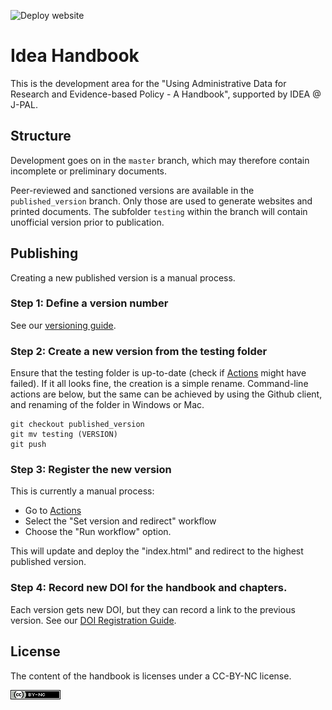 ![Deploy website](https://github.com/larsvilhuber/book-test/workflows/Deploy%20website/badge.svg?branch=master)

#  Idea Handbook

This is the development area for the "Using Administrative Data for Research and Evidence-based Policy - A Handbook", supported by IDEA @ J-PAL.

## Structure

Development goes on in the `master` branch, which may therefore contain incomplete or preliminary documents. 

Peer-reviewed and sanctioned versions are available in the `published_version` branch. Only those are used to generate websites and printed documents. The subfolder `testing` within the branch will contain unofficial version prior to publication.


## Publishing

Creating a new published version is a manual process.

### Step 1: Define a version number

See our [versioning guide](96_00_contributing.Rmd).

### Step 2: Create a new version from the testing folder

Ensure that the testing folder is up-to-date (check if [Actions](actions/) might have failed). If it all looks fine, the creation is a simple rename. Command-line actions are below, but the same can be achieved by using the Github client, and renaming of the folder in Windows or Mac.

```
git checkout published_version
git mv testing (VERSION)
git push
```

### Step 3: Register the new version

This is currently a manual process:

- Go to [Actions](actions/)
- Select the "Set version and redirect"  workflow
- Choose the "Run workflow" option.

This will update and deploy the "index.html" and redirect to the highest published version.

### Step 4: Record new DOI for the handbook and chapters.

Each version gets new DOI, but they can record a link to the previous version. See our [DOI Registration Guide](_process/DOI_Registration.md).


## License

The content of the handbook is licenses under a CC-BY-NC license.

![CC-BY-NC](cc-by-nc.png)
